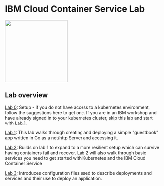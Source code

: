 # IBM Cloud Container Service Lab

<img src="https://kubernetes.io/images/favicon.png" width="200">

## Lab overview

[Lab 0](Lab0): Setup - if you do not have access to a kubernetes environment, follow the suggestions here to get one. If you are in an IBM workshop and have already signed in to your kubernetes cluster, skip this lab and start with [Lab 1](Lab1).

[Lab 1](Lab1): This lab walks through creating and deploying a simple "guestbook" app written in Go as a net/http Server and accessing it.

[Lab 2](Lab2): Builds on lab 1 to expand to a more resilient setup which can survive having containers fail and recover. Lab 2 will also walk through basic services you need to get started with Kubernetes and the IBM Cloud Container Service

[Lab 3](Lab3): Introduces configuration files used to describe deployments and services and their use to deploy an application.
